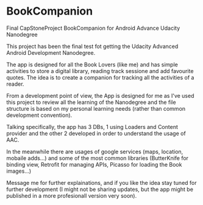 # BookCompanion
Final CapStoneProject BookCompanion for Android Advance Udacity Nanodegree

This project has been the final test fot getting the Udacity Advanced Android Development Nanodegree.

The app is designed for all the Book Lovers (like me) and has simple activities to store a digital library, reading track sessione and add
favourite quotes. The idea is to create a companion for tracking all the activities of a reader.

From a development point of view, the App is designed for me as I've used this project to review all the learning of the Nanodegree and the
file structure is based on my personal learning needs (rather than common development convention).

Talking specifically, the app has 3 DBs, 1 using Loaders and Content provider and the other 2 developed in order to understand the usage of 
AAC.

In the meanwhile there are usages of google services (maps, location, mobaile adds...) and some of the most common libraries 
(ButterKnife for binding view, Retrofit for managing APIs, Picasso for loading the Book images...)

Message me for further explainations, and if you like the idea stay tuned for further development (I might not be sharing updates, 
but the app might be published in a more profesionall version very soon).

